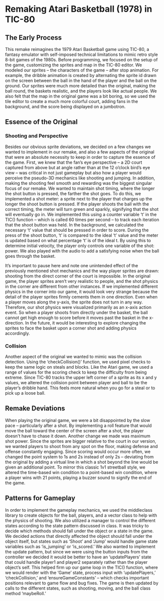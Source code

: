 # Remaking Atari Basketball (1978) in TIC-80

## The Early Process

This remake reimagines the 1979 Atari Basketball game using TIC-80, a fantasy emulator with self-imposed technical limitations to mimic retro style 8-bit games of the 1980s. Before programming, we focused on the setup of the game, customizing the sprites and map in the TIC-80 editor. We modeled our sprites – the characters of the game – after stop animation. For example, the dribble animation is created by alternating the sprite id drawn on the screen between the ball in the hand of the player and the ball on the ground. Our sprites were much more detailed than the original, making the ball round, the baskets realistic, and the players look like actual people. We also felt that the map in the original game was a bit boring, so we used the tile editor to create a much more colorful court, adding fans in the background, and the score being displayed on a jumbotron. 

## Essence of the Original

### Shooting and Perspective

Besides our obvious sprite deviations, we decided on a few changes we wanted to implement in our remake, and also a few aspects of the original that were an absolute necessity to keep in order to capture the essence of the game. First, we knew that the fan’s eye perspective – a 2D court captured from above but at angle rather than at the 12 o’clock bird’s eye view – was critical in not just gameplay but also how a player would perceive the pseudo-3D mechanics like shooting and jumping. In addition, making the shooting feel smooth and rewarding was the biggest singular focus of our remake. We wanted to maintain shot timing, where the longer the shot button is pressed, the farther the shot goes. To do this, we implemented a shot meter: a sprite next to the player that charges up the longer the shoot button is pressed. If the player shoots the ball with the correct timing, the meter will turn green and sparkly, signifying that the shot will eventually go in. We implemented this using a counter variable ‘t’ in the TIC() function – which is called 60 times per second – to track each iteration that the shoot button was held. In the background, we calculated the necessary ‘t’ value that should be pressed in order to score. During the press of the shoot button, ‘t’ is compared to the ideal ‘t’ value and the meter is updated based on what percentage ‘t’ is of the ideal t. By using this to determine initial velocity, the player only controls one variable of the shot: power. We also played with the audio to add a satisfying noise when the ball goes through the basket. 

It’s important to pause here and note one unintended effect of the previously mentioned shot mechanics and the way player sprites are drawn: shooting from the direct corner of the court is impossible. In the original game, the player sprites aren’t very realistic to people, and the shot physics in the corner are different from other instances. If we implemented different physics in the corner into our game, it would look very strange because the detail of the player sprites firmly cements them in one direction. Even when a player moves along the y-axis, the sprite does not turn in any way. Therefore, our shot physics were visualized primarily as an x-axis action event. So when a player shoots from directly under the basket, the ball cannot get high enough to score before it moves past the basket in the x-direction. In the future, it would be interesting to explore changing the sprites to face the basket upon a corner shot and adding physics accordingly.

### Collision

Another aspect of the original we wanted to mimic was the collision detection. Using the ‘checkCollision()’ function, we used pixel checks to keep the same logic on steals and blocks. Like the Atari game, we used a range of values for the scoring check to keep the difficulty from being extreme. Since TIC-80 tracks the upper left corner of a sprite as its x and y values, we altered the collision point between player and ball to be the player’s dribble hand. This feels more natural when you go for a steal or to pick up a loose ball.

## Remake Deviations

When playing the original game, we were a bit disappointed by the slow pace – particularly after a shot. By implementing a roll feature that would move the ball toward the center of the screen after a shot, the player doesn't have to chase it down. Another change we made was maximum shot power. Since the sprites are bigger relative to the court in our version, we wanted players to shoot from any spot on the floor, making defense and offense constantly engaging. Since scoring would occur more often, we changed the point system to 1s and 2s instead of only 2s – deviating from the original by adding a virtual line in which a shot beyond the line would be given an additional point. To mirror this classic 1v1 streetball style, we altered the time-based win condition to a point-based win condition, where a player wins with 21 points, playing a buzzer sound to signify the end of the game.

## Patterns for Gameplay

In order to implement the gameplay mechanics, we used the middleclass library to create objects for the ball, players, and a vector class to help with the physics of shooting. We also utilized a manager to control the different states according to the state pattern discussed in class. It was tricky to decide which methods should fall under the object or a state in the game. We decided actions that directly affected the object should fall under the object itself, but states such as ‘Shoot’ and ‘Jump’ would handle game state variables such as ‘is_jumping’ or ‘is_scored.’ We also wanted to implement the update pattern, but since we were using the button inputs from the controller we decided it would be better to have an ‘updatePlayers’ state that could handle player1 and player2 separately rather than the player object’s self. This helped firm up our game loop in the TIC() function, where we would render with the ‘Game’ state, process input with ‘updatePlayers,’ ‘checkCollision,’ and  ‘ensureGameConstants’ – which checks important positions relevant to game flow and bug fixes. The game is then updated by calls to the different states, such as shooting, moving, and the ball class method ‘maybeRoll.’ 

